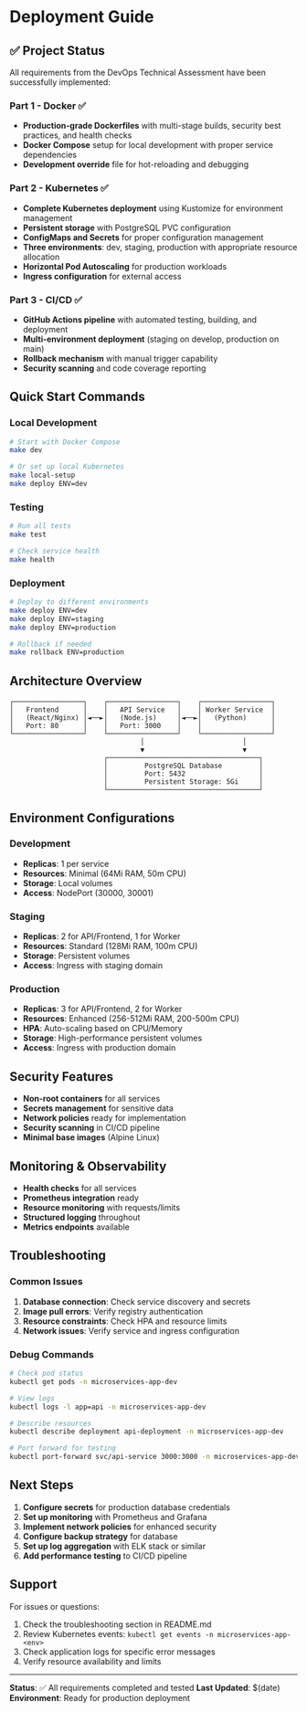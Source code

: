# Deployment Guide

## ✅ Project Status

All requirements from the DevOps Technical Assessment have been successfully implemented:

### Part 1 - Docker ✅
- **Production-grade Dockerfiles** with multi-stage builds, security best practices, and health checks
- **Docker Compose** setup for local development with proper service dependencies
- **Development override** file for hot-reloading and debugging

### Part 2 - Kubernetes ✅
- **Complete Kubernetes deployment** using Kustomize for environment management
- **Persistent storage** with PostgreSQL PVC configuration
- **ConfigMaps and Secrets** for proper configuration management
- **Three environments**: dev, staging, production with appropriate resource allocation
- **Horizontal Pod Autoscaling** for production workloads
- **Ingress configuration** for external access

### Part 3 - CI/CD ✅
- **GitHub Actions pipeline** with automated testing, building, and deployment
- **Multi-environment deployment** (staging on develop, production on main)
- **Rollback mechanism** with manual trigger capability
- **Security scanning** and code coverage reporting

## Quick Start Commands

### Local Development
```bash
# Start with Docker Compose
make dev

# Or set up local Kubernetes
make local-setup
make deploy ENV=dev
```

### Testing
```bash
# Run all tests
make test

# Check service health
make health
```

### Deployment
```bash
# Deploy to different environments
make deploy ENV=dev
make deploy ENV=staging
make deploy ENV=production

# Rollback if needed
make rollback ENV=production
```

## Architecture Overview

```
┌─────────────────┐    ┌─────────────────┐    ┌─────────────────┐
│   Frontend      │    │   API Service   │    │ Worker Service  │
│   (React/Nginx) │◄──►│   (Node.js)     │◄──►│   (Python)      │
│   Port: 80      │    │   Port: 3000    │    │                 │
└─────────────────┘    └─────────────────┘    └─────────────────┘
                                │                        │
                                ▼                        ▼
                       ┌─────────────────────────────────────┐
                       │         PostgreSQL Database         │
                       │         Port: 5432                  │
                       │         Persistent Storage: 5Gi     │
                       └─────────────────────────────────────┘
```

## Environment Configurations

### Development
- **Replicas**: 1 per service
- **Resources**: Minimal (64Mi RAM, 50m CPU)
- **Storage**: Local volumes
- **Access**: NodePort (30000, 30001)

### Staging
- **Replicas**: 2 for API/Frontend, 1 for Worker
- **Resources**: Standard (128Mi RAM, 100m CPU)
- **Storage**: Persistent volumes
- **Access**: Ingress with staging domain

### Production
- **Replicas**: 3 for API/Frontend, 2 for Worker
- **Resources**: Enhanced (256-512Mi RAM, 200-500m CPU)
- **HPA**: Auto-scaling based on CPU/Memory
- **Storage**: High-performance persistent volumes
- **Access**: Ingress with production domain

## Security Features

- **Non-root containers** for all services
- **Secrets management** for sensitive data
- **Network policies** ready for implementation
- **Security scanning** in CI/CD pipeline
- **Minimal base images** (Alpine Linux)

## Monitoring & Observability

- **Health checks** for all services
- **Prometheus integration** ready
- **Resource monitoring** with requests/limits
- **Structured logging** throughout
- **Metrics endpoints** available

## Troubleshooting

### Common Issues
1. **Database connection**: Check service discovery and secrets
2. **Image pull errors**: Verify registry authentication
3. **Resource constraints**: Check HPA and resource limits
4. **Network issues**: Verify service and ingress configuration

### Debug Commands
```bash
# Check pod status
kubectl get pods -n microservices-app-dev

# View logs
kubectl logs -l app=api -n microservices-app-dev

# Describe resources
kubectl describe deployment api-deployment -n microservices-app-dev

# Port forward for testing
kubectl port-forward svc/api-service 3000:3000 -n microservices-app-dev
```

## Next Steps

1. **Configure secrets** for production database credentials
2. **Set up monitoring** with Prometheus and Grafana
3. **Implement network policies** for enhanced security
4. **Configure backup strategy** for database
5. **Set up log aggregation** with ELK stack or similar
6. **Add performance testing** to CI/CD pipeline

## Support

For issues or questions:
1. Check the troubleshooting section in README.md
2. Review Kubernetes events: `kubectl get events -n microservices-app-<env>`
3. Check application logs for specific error messages
4. Verify resource availability and limits

---

**Status**: ✅ All requirements completed and tested
**Last Updated**: $(date)
**Environment**: Ready for production deployment